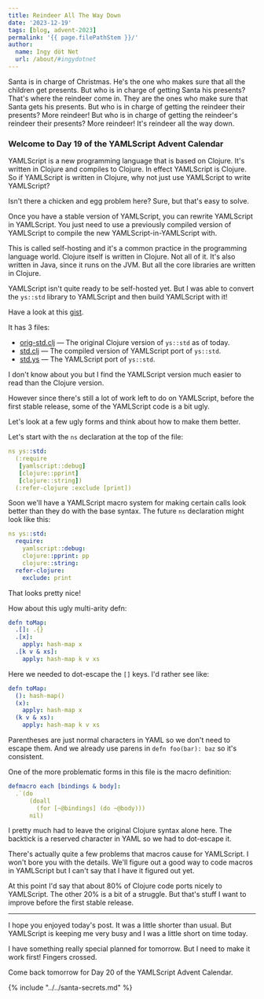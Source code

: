 ```yaml
---
title: Reindeer All The Way Down
date: '2023-12-19'
tags: [blog, advent-2023]
permalink: '{{ page.filePathStem }}/'
author:
  name: Ingy döt Net
  url: /about/#ingydotnet
---
```


Santa is in charge of Christmas.
He's the one who makes sure that all the children get presents.
But who is in charge of getting Santa his presents?
That's where the reindeer come in.
They are the ones who make sure that Santa gets his presents.
But who is in charge of getting the reindeer their presents?
More reindeer!
But who is in charge of getting the reindeer's reindeer their presents?
More reindeer!
It's reindeer all the way down.


### Welcome to Day 19 of the YAMLScript Advent Calendar

YAMLScript is a new programming language that is based on Clojure.
It's written in Clojure and compiles to Clojure.
In effect YAMLScript is Clojure.
So if YAMLScript is written in Clojure, why not just use YAMLScript to write
YAMLScript?

Isn't there a chicken and egg problem here?
Sure, but that's easy to solve.

Once you have a stable version of YAMLScript, you can rewrite YAMLScript in
YAMLScript.
You just need to use a previously compiled version of YAMLScript to compile
the new YAMLScript-in-YAMLScript with.

This is called self-hosting and it's a common practice in the programming
language world.
Clojure itself is written in Clojure.
Not all of it.
It's also written in Java, since it runs on the JVM.
But all the core libraries are written in Clojure.

YAMLScript isn't quite ready to be self-hosted yet.
But I was able to convert the `ys::std` library to YAMLScript and then build
YAMLScript with it!

Have a look at this [gist](
https://gist.github.com/ingydotnet/480d7243a797c9323b973cf5c5dea933).

It has 3 files:

* [orig-std.clj](
https://gist.github.com/ingydotnet/480d7243a797c9323b973cf5c5dea933#file-orig-std-clj)
  — The original Clojure version of `ys::std` as of today.
* [std.clj](
https://gist.github.com/ingydotnet/480d7243a797c9323b973cf5c5dea933#file-std-clj)
  — The compiled version of YAMLScript port of `ys::std`.
* [std.ys](
https://gist.github.com/ingydotnet/480d7243a797c9323b973cf5c5dea933#file-std-ys)
  — The YAMLScript port of `ys::std`.

I don't know about you but I find the YAMLScript version much easier to read
than the Clojure version.

However since there's still a lot of work left to do on YAMLScript, before the
first stable release, some of the YAMLScript code is a bit ugly.

Let's look at a few ugly forms and think about how to make them better.

Let's start with the `ns` declaration at the top of the file:

```yaml
ns ys::std:
  (:require
   [yamlscript::debug]
   [clojure::pprint]
   [clojure::string])
  (:refer-clojure :exclude [print])
```

Soon we'll have a YAMLScript macro system for making certain calls look better
than they do with the base syntax.
The future `ns` declaration might look like this:

```yaml
ns ys::std:
  require:
    yamlscript::debug:
    clojure::pprint: pp
    clojure::string:
  refer-clojure:
    exclude: print
```

That looks pretty nice!

How about this ugly multi-arity defn:

```yaml
defn toMap:
  .[]: .{}
  .[x]:
    apply: hash-map x
  .[k v & xs]:
    apply: hash-map k v xs
```

Here we needed to dot-escape the `[]` keys.
I'd rather see like:

```yaml
defn toMap:
  (): hash-map()
  (x):
    apply: hash-map x
  (k v & xs):
    apply: hash-map k v xs
```

Parentheses are just normal characters in YAML so we don't need to escape them.
And we already use parens in `defn foo(bar): baz` so it's consistent.

One of the more problematic forms in this file is the macro definition:

```yaml
defmacro each [bindings & body]:
  .`(do
      (doall
        (for [~@bindings] (do ~@body)))
      nil)
```

I pretty much had to leave the original Clojure syntax alone here.
The backtick is a reserved character in YAML so we had to dot-escape it.

There's actually quite a few problems that macros cause for YAMLScript.
I won't bore you with the details.
We'll figure out a good way to code macros in YAMLScript but I can't say that I
have it figured out yet.

At this point I'd say that about 80% of Clojure code ports nicely to YAMLScript.
The other 20% is a bit of a struggle.
But that's stuff I want to improve before the first stable release.

----

I hope you enjoyed today's post.
It was a little shorter than usual.
But YAMLScript is keeping me very busy and I was a little short on time today.

I have something really special planned for tomorrow.
But I need to make it work first!
Fingers crossed.

Come back tomorrow for Day 20 of the YAMLScript Advent Calendar.


{% include "../../santa-secrets.md" %}
